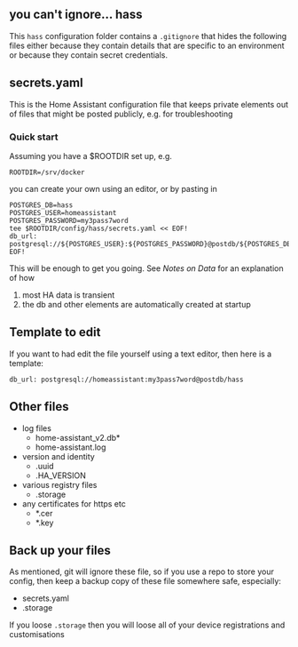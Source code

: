 ## you can't ignore... hass

This `hass` configuration folder contains a `.gitignore` 
that hides the following files either because they contain 
details that are specific to an environment 
or because they contain secret credentials. 

## secrets.yaml

This is the Home Assistant configuration file that keeps private elements out of files that might be posted publicly, e.g. for troubleshooting

### Quick start

Assuming you have a $ROOTDIR set up, e.g. 

```
ROOTDIR=/srv/docker
```

you can create your own using an editor, or by pasting in

```
POSTGRES_DB=hass
POSTGRES_USER=homeassistant
POSTGRES_PASSWORD=my3pass7word
tee $ROOTDIR/config/hass/secrets.yaml << EOF!
db_url: postgresql://${POSTGRES_USER}:${POSTGRES_PASSWORD}@postdb/${POSTGRES_DB}
EOF!
```

This will be enough to get you going. 
See _Notes on Data_ for an explanation of how 

1. most HA data is transient 
2. the db and other elements are automatically created at startup

## Template to edit

If you want to had edit the file yourself using a text editor, 
then here is a template:

```
db_url: postgresql://homeassistant:my3pass7word@postdb/hass
```

## Other files

* log files
	* home-assistant_v2.db*
	* home-assistant.log
* version and identity
	* .uuid
	* .HA_VERSION
* various registry files
	* .storage
* any certificates for https etc
	* *.cer
	* *.key


## Back up your files

As mentioned, git will ignore these file, 
so if you use a repo to store your config, 
then keep a backup copy of these file somewhere safe, especially:

* secrets.yaml
* .storage

If you loose `.storage` then you will loose 
all of your device registrations and customisations

